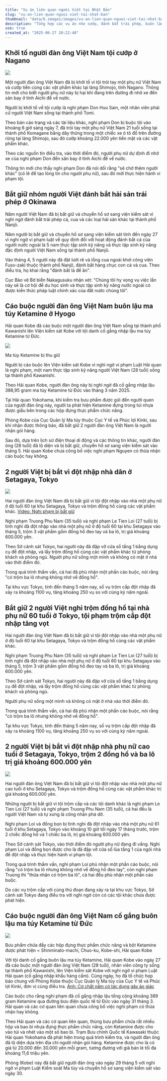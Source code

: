 ```yaml
---
title: "Vụ án liên quan người Việt tại Nhật Bản"
slug: "vu-an-lien-quan-nguoi-viet-tai-nhat-ban"
thumbnail: "data/6.images/images/vu-an-lien-quan-nguoi-viet-tai-nhat-ban.webp"
description: "Tổng hợp các vụ án như cướp, đánh bắt trái phép, buôn lậu ma túy, trộm cắp liên quan đến người Việt tại Nhật Bản."
use: true
created_at: "2025-06-27 20:22:48"
---
```


## Khởi tố người đàn ông Việt Nam tội cướp ở Nagano

![](/images/20250627-22008344-sbcv-000-1-view.webp)

Một người đàn ông Việt Nam đã bị khởi tố vì tội trói tay một phụ nữ Việt Nam và cướp tiền cùng các vật phẩm khác tại làng Shimojo, tỉnh Nagano. Thông tin mới cho biết người phụ nữ này bị hại khi đang trên đường đi nhờ xe đến sân bay ở tỉnh Aichi để về nước.

Người bị khởi tố về tội cướp là nghi phạm Don Huu Sain, một nhân viên phái cử người Việt Nam sống tại thành phố Tomi.

Theo bản cáo trạng và các tài liệu khác, nghi phạm Don bị buộc tội vào khoảng 6 giờ sáng ngày 7, đã trói tay một phụ nữ Việt Nam 21 tuổi sống tại thành phố Komagane bằng dây thừng trong một chiếc xe ô tô đỗ trên đường rừng tại làng Shimojo, sau đó cướp khoảng 22.000 yên tiền mặt và các vật phẩm khác.

Theo các nguồn tin điều tra, vào thời điểm đó, người phụ nữ dự định đi nhờ xe của nghi phạm Don đến sân bay ở tỉnh Aichi để về nước.

Thông tin mới cho thấy nghi phạm Don đã nói dối rằng "sẽ chở thêm người khác" (có lẽ để tạo lòng tin cho người phụ nữ), sau đó mới thực hiện hành vi phạm tội.

## Bắt giữ nhóm người Việt đánh bắt hải sản trái phép ở Okinawa

Năm người Việt Nam đã bị bắt giữ và chuyển hồ sơ sang viện kiểm sát vì nghi ngờ đánh bắt trái phép cá, cua và các loại hải sản khác tại thành phố Nanjō.

Năm người bị bắt giữ và chuyển hồ sơ sang viện kiểm sát tính đến ngày 27 vì nghi ngờ vi phạm luật về quy định đối với hoạt động đánh bắt cá của người nước ngoài là 5 nam thực tập sinh kỹ năng và thực tập sinh kỹ năng đặc định người Việt Nam sống tại thành phố Nanjō.

Vào tháng 4, 5 người này đã đặt lưới rê và lồng cua ngoài khơi công viên Fuso-zaki thuộc thành phố Nanjō, đánh bắt hàng chục con cá và cua. Theo điều tra, họ khai rằng "đánh bắt là để ăn".

Cục Bảo vệ Bờ biển Nakagusuku nhận xét: "Chúng tôi hy vọng vụ việc lần này sẽ là cơ hội để du học sinh và thực tập sinh kỹ năng nước ngoài có được kiến thức pháp luật chính xác của đất nước chúng tôi".

## Cáo buộc người đàn ông Việt Nam buôn lậu ma túy Ketamine ở Hyogo

Hải quan Kobe đã cáo buộc một người đàn ông Việt Nam sống tại thành phố Kawanishi lên Viện kiểm sát Kobe với tội danh cố gắng nhập lậu ma túy Ketamine từ Đức.

![](/images/20250627-00010005-suntvv-000-1-view.webp)

Ma túy Ketamine bị thu giữ

Người bị cáo buộc lên Viện kiểm sát Kobe vì nghi ngờ vi phạm Luật Hải quan là nghi phạm, một nam thực tập sinh kỹ năng người Việt Nam (28 tuổi) sống tại thành phố Kawanishi.

Theo Hải quan Kobe, người đàn ông này bị nghi ngờ đã cố gắng nhập lậu 388,95 gram ma túy Ketamine từ Đức vào tháng 3 năm 2025.

Tại Hải quan Yokohama, khi kiểm tra bưu phẩm được gửi đến người quen của người đàn ông này, người ta phát hiện Ketamine đựng trong túi nhựa được giấu bên trong các hộp đựng thực phẩm chức năng.

Phòng Kobe của Cục Quản lý Ma túy thuộc Cục Y tế và Phúc lợi Kinki, sau khi nhận được thông báo, đã bắt giữ 2 người đàn ông Việt Nam là người nhận gói hàng.

Sau đó, dựa trên lịch sử điện thoại di động và các thông tin khác, người đàn ông (28 tuổi) đã lộ diện và bị bắt giữ, chuyển hồ sơ sang viện kiểm sát vào tháng 5. Hải quan Kobe chưa công bố việc nghi phạm Nguyen có thừa nhận cáo buộc hay không.

## 2 người Việt bị bắt vì đột nhập nhà dân ở Setagaya, Tokyo

![](/images/20250627-10185652-abemav-000-2-view.webp)

Hai người đàn ông Việt Nam đã bị bắt giữ vì tội đột nhập vào nhà một phụ nữ ở độ tuổi 60 tại khu Setagaya, Tokyo và trộm đồng hồ cùng các vật phẩm khác.
[Video: Nghi phạm bị bắt giữ](https://abema.go.link/video/episode/89-93_s10_p45337?adj_adgroup=27&adj_campaign=202506&adj_creative=times_yahoo_20250627_free_10185652_centertx&adj_redirect=https%3A%2F%2Fabema.tv%2Fvideo%2Fepisode%2F89-93_s10_p45337%3Fpl%3D1%26utm_campaign%3Dtimes_yahoo_20250627_free_10185652_centertx%26utm_medium%3Dweb%26utm_source%3Dabematimes&adj_t=1o8o1k5q&adj_tracker_limit=25000&pl=1&utm_campaign=times_yahoo_20250627_free_10185652_centertx&utm_medium=web&utm_source=abematimes)

Nghi phạm Truong Phu Nam (35 tuổi) và nghi phạm Le Tien Loi (27 tuổi) bị tình nghi đã đột nhập vào nhà một phụ nữ ở độ tuổi 60 tại khu Setagaya vào tháng 5, trộm 3 vật phẩm gồm đồng hồ đeo tay và ba lô, trị giá khoảng 600.000 yên.

Theo Sở cảnh sát Tokyo, hai người này đã đập vỡ cửa sổ tầng 1 bằng dụng cụ để đột nhập, và lấy trộm đồng hồ cùng các vật phẩm khác từ phòng khách và phòng ngủ. Người phụ nữ sống một mình và không có mặt ở nhà vào thời điểm đó.

Trong quá trình thẩm vấn, cả hai đã phủ nhận một phần cáo buộc, nói rằng "có trộm ba lô nhưng không nhớ về đồng hồ".

Tại khu vực Tokyo, tính đến tháng 5 năm nay, số vụ trộm cắp đột nhập đã xảy ra khoảng 1100 vụ, tăng khoảng 250 vụ so với cùng kỳ năm ngoái.

## Bắt giữ 2 người Việt nghi trộm đồng hồ tại nhà phụ nữ 60 tuổi ở Tokyo, tội phạm trộm cắp đột nhập tăng vọt

Hai người đàn ông Việt Nam đã bị bắt giữ vì tội đột nhập vào nhà một phụ nữ ở độ tuổi 60 tại khu Setagaya, Tokyo và trộm đồng hồ cùng các vật phẩm khác.

Nghi phạm Truong Phu Nam (35 tuổi) và nghi phạm Le Tien Loi (27 tuổi) bị tình nghi đã đột nhập vào nhà một phụ nữ ở độ tuổi 60 tại khu Setagaya vào tháng 5, trộm 3 vật phẩm gồm đồng hồ đeo tay và ba lô, trị giá khoảng 600.000 yên.

Theo Sở cảnh sát Tokyo, hai người này đã đập vỡ cửa sổ tầng 1 bằng dụng cụ để đột nhập, và lấy trộm đồng hồ cùng các vật phẩm khác từ phòng khách và phòng ngủ.

Người phụ nữ sống một mình và không có mặt ở nhà vào thời điểm đó.

Trong quá trình thẩm vấn, cả hai đã phủ nhận một phần cáo buộc, nói rằng "có trộm ba lô nhưng không nhớ về đồng hồ".

Tại khu vực Tokyo, tính đến tháng 5 năm nay, số vụ trộm cắp đột nhập đã xảy ra khoảng 1100 vụ, tăng khoảng 250 vụ so với cùng kỳ năm ngoái.

## 2 người Việt bị bắt vì đột nhập nhà phụ nữ cao tuổi ở Setagaya, Tokyo, trộm 2 đồng hồ và ba lô trị giá khoảng 600.000 yên

![](/images/20250627-07245524-jnn-000-1-view.webp)

Hai người đàn ông Việt Nam đã bị bắt giữ vì tội đột nhập vào nhà một phụ nữ cao tuổi ở khu Setagaya, Tokyo và trộm đồng hồ cùng các vật phẩm khác trị giá khoảng 600.000 yên.

Những người bị bắt giữ vì tội trộm cắp và các tội danh khác là nghi phạm Le Tien Loi (27 tuổi) và nghi phạm Truong Phu Nam (35 tuổi), cả hai đều là người Việt Nam và tự xưng là công nhân phá dỡ.

Nghi phạm Loi và đồng bọn bị tình nghi đã đột nhập vào nhà một phụ nữ 61 tuổi ở khu Setagaya, Tokyo vào khoảng 10 giờ tối ngày 17 tháng trước, trộm 2 chiếc đồng hồ và 1 chiếc ba lô, trị giá khoảng 600.000 yên.

Theo Sở cảnh sát Tokyo, vào thời điểm đó người phụ nữ đang đi vắng. Nghi phạm Loi và đồng bọn được cho là đã đập vỡ cửa sổ lùa tầng 1 của ngôi nhà để đột nhập và thực hiện hành vi phạm tội.

Trong quá trình thẩm vấn, nghi phạm Loi phủ nhận một phần cáo buộc, nói rằng "có trộm ba lô nhưng không nhớ về đồng hồ đeo tay", còn nghi phạm Truong thì "thừa nhận có trộm ba lô", cả hai đều phủ nhận một phần cáo buộc.

Do các vụ trộm cắp với cùng thủ đoạn đang xảy ra tại khu vực Tokyo, Sở cảnh sát Tokyo đang điều tra với nghi ngờ còn có các tội khác chưa được phát hiện.

## Cáo buộc người đàn ông Việt Nam cố gắng buôn lậu ma túy Ketamine từ Đức

![](/images/20250627-00000008-kobenext-000-7-view.webp)

Bưu phẩm chứa đầy các hộp đựng thực phẩm chức năng và bột Ketamine được phát hiện = Shinminato-machi, Chuo-ku, Kobe-shi, Hải quan Kobe

Với tội danh cố gắng buôn lậu ma túy Ketamine, Hải quan Kobe vào ngày 27 đã cáo buộc một người đàn ông Việt Nam (28 tuổi), nhân viên công ty sống tại thành phố Kawanishi, lên Viện kiểm sát Kobe với nghi ngờ vi phạm Luật Hải quan (cố gắng nhập khẩu hàng cấm). Cùng ngày, họ đã tổ chức họp báo chung với Phòng Kobe thuộc Cục Quản lý Ma túy của Cục Y tế và Phúc lợi Kinki, đơn vị cùng điều tra.
[Ảnh: Cơ chất nấm có tác dụng gây ảo giác](https://www.kobe-np.co.jp/news/backnumber2/202407/0017884775.shtml)

Cáo buộc cho rằng nghi phạm đã cố gắng nhập lậu tổng cộng khoảng 389 gram Ketamine qua đường bưu điện quốc tế từ Đức vào ngày 31 tháng 3. Hải quan và các cơ quan liên quan chưa công bố việc nghi phạm có thừa nhận hay không.

Theo Hải quan và các cơ quan liên quan, thùng bưu phẩm chứa rất nhiều hộp và bao bì nhựa đựng thực phẩm chức năng, còn Ketamine được cho vào túi và nhét vào một số bao bì. Trạm Bưu chính Quốc tế Kawasaki thuộc Hải quan Yokohama đã phát hiện trong quá trình kiểm tra, và người đàn ông đã lộ diện dựa trên địa chỉ người nhận gói hàng. Ketamine được cho là có giá từ 20.000 đến 30.000 yên mỗi gram, tương đương với giá bán lẻ tối đa khoảng 11,6 triệu yên.

Phòng (Kobe) này đã bắt giữ người đàn ông vào ngày 29 tháng 5 với nghi ngờ vi phạm Luật Kiểm soát Ma túy và chuyển hồ sơ sang viện kiểm sát vào ngày 30.
